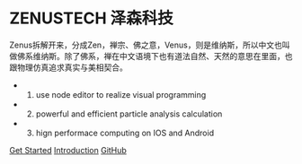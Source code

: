 # ZENUSTECH 泽森科技

<!-- > A delightfully simple theme system for [docsify.js](https://docsify.js.org) -->

Zenus拆解开来，分成Zen，禅宗、佛之意，Venus，则是维纳斯，所以中文也叫做佛系维纳斯。除了佛系，禅在中文语境下也有道法自然、天然的意思在里面，也跟物理仿真追求真实与美相契合。


- 1. use node editor to realize visual programming
- 2. powerful and efficient particle analysis calculation
- 3. hign performace computing on IOS and Android

[Get Started](/installation)
[Introduction](/introduction)
[GitHub](https://github.com/zenustech/zeno)
